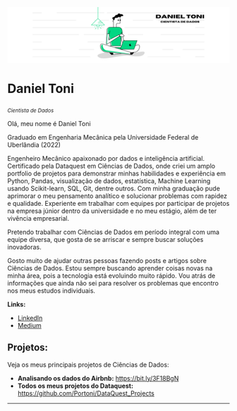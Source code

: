 <p align="center">
  <img src="bannergit.png" >
</p>

# Daniel Toni
<sub>*Cientista de Dados*</sub>

Olá, meu nome é Daniel Toni

Graduado em Engenharia Mecânica pela Universidade Federal de Uberlândia (2022)

Engenheiro Mecânico apaixonado por dados e inteligência artificial. Certificado pela Dataquest em Ciências de Dados, onde criei um amplo portfolio de projetos para demonstrar minhas habilidades e experiência em Python, Pandas, visualização de dados, estatística, Machine Learning usando Scikit-learn, SQL, Git, dentre outros. Com minha graduação pude aprimorar o meu pensamento analítico e solucionar problemas com rapidez e qualidade. Experiente em trabalhar com equipes por participar de projetos na empresa júnior dentro da universidade e no meu estágio, além de ter vivência empresarial.

Pretendo trabalhar com Ciências de Dados em período integral com uma equipe diversa, que gosta de se arriscar e sempre buscar soluções inovadoras.

Gosto muito de ajudar outras pessoas fazendo posts e artigos sobre Ciências de Dados. Estou sempre buscando aprender coisas novas na minha área, pois a tecnologia está evoluindo muito rápido. Vou atrás de informações que ainda não sei para resolver os problemas que encontro nos meus estudos individuais.

**Links:**
* [LinkedIn](https://www.linkedin.com/in/daniel-toni/)
* [Medium](https://medium.com/@danieltoni)


## Projetos:
Veja os meus principais projetos de Ciências de Dados:

* **Analisando os dados do Airbnb:** https://bit.ly/3F18BgN
* **Todos os meus projetos do Dataquest:** https://github.com/Portoni/DataQuest_Projects

---


